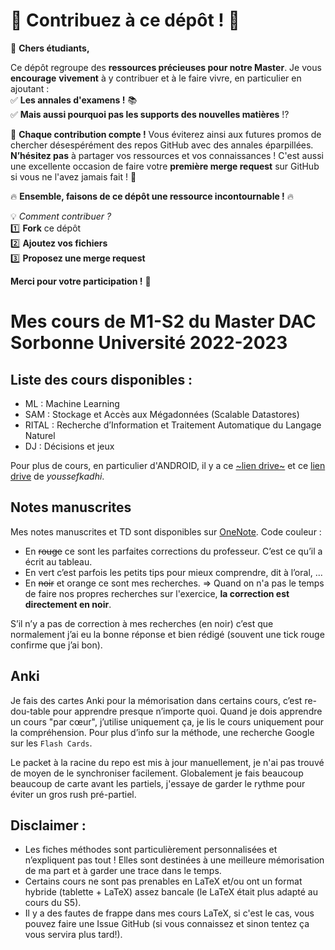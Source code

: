 # 🚀 **Contribuez à ce dépôt !** 🚀

📢 **Chers étudiants,**

Ce dépôt regroupe des **ressources précieuses pour notre Master**. Je vous **encourage** **vivement** à y contribuer et à le faire vivre, en particulier en ajoutant :\
✅ **Les annales d'examens !** 📚\
✅ **Mais aussi pourquoi pas les supports des nouvelles matières** !?

📌 **Chaque contribution compte !** Vous éviterez ainsi aux futures promos de chercher désespérément des repos GitHub avec des annales éparpillées. **N’hésitez pas** à partager vos ressources et vos connaissances ! C'est aussi une excellente occasion de faire votre **première merge request** sur GitHub si vous ne l'avez jamais fait ! 🚀

🔥 **Ensemble, faisons de ce dépôt une ressource incontournable !** 🔥

💡 *Comment contribuer ?*\
1️⃣ **Fork** ce dépôt\
2️⃣ **Ajoutez vos fichiers**\
3️⃣ **Proposez une merge request**

**Merci pour votre participation !** 🎉

# Mes cours de M1-S2 du Master DAC Sorbonne Université 2022-2023

## Liste des cours disponibles :
* ML : Machine Learning
* SAM : Stockage et Accès aux Mégadonnées (Scalable Datastores)
* RITAL : Recherche d’Information et Traitement Automatique du Langage Naturel
* DJ : Décisions et jeux

Pour plus de cours, en particulier d'ANDROID, il y a ce [~lien drive~](https://drive.google.com/drive/folders/1g7cq-u_X6-kglTt23AGK8-1U69PVNY8L?usp=sharing) et ce [lien drive](https://drive.google.com/drive/folders/1g7cq-u_X6-kglTt23AGK8-1U69PVNY8L?usp=sharing) de *youssefkadhi*.

## Notes manuscrites
Mes notes manuscrites et TD sont disponibles sur [OneNote](https://1drv.ms/o/s!BOqn6pm6cqW2gcYnkuJlL5h9pPtekg).
Code couleur :
- En ~~rouge~~ ce sont les parfaites corrections du professeur. C’est ce qu’il a écrit au tableau. 
- En vert c’est parfois les petits tips pour mieux comprendre, dit à l’oral, ...
- En ~~noir~~ et orange ce sont mes recherches.
=> Quand on n'a pas le temps de faire nos propres recherches sur l'exercice, **la correction est directement en noir**.

S’il n’y a pas de correction à mes recherches (en noir) c’est que normalement j’ai eu la bonne réponse et bien rédigé (souvent une tick rouge confirme que j’ai bon).

## Anki
Je fais des cartes Anki pour la mémorisation dans certains cours, c’est re-dou-table pour apprendre presque n’importe quoi. Quand je dois apprendre un cours "par cœur", j’utilise uniquement ça, je lis le cours uniquement pour la compréhension. Pour plus d’info sur la méthode, une recherche Google sur les `Flash Cards`.

Le packet à la racine du repo est mis à jour manuellement, je n'ai pas trouvé de moyen de le synchroniser facilement.
Globalement je fais beaucoup beaucoup de carte avant les partiels, j'essaye de garder le rythme pour éviter un gros rush pré-partiel.

## Disclaimer :
- Les fiches méthodes sont particulièrement personnalisées et n’expliquent pas tout ! Elles sont destinées à une meilleure mémorisation de ma part et à garder une trace dans le temps.
- Certains cours ne sont pas prenables en LaTeX et/ou ont un format hybride (tablette + LaTeX) assez bancale (le LaTeX était plus adapté au cours du S5).
- Il y a des fautes de frappe dans mes cours LaTeX, si c'est le cas, vous pouvez faire une Issue GitHub (si vous connaissez et sinon tentez ça vous servira plus tard!).
